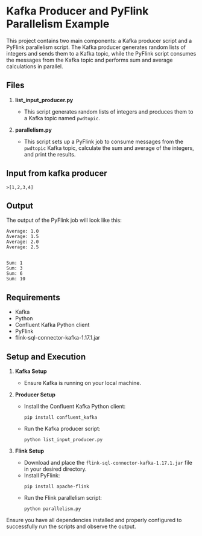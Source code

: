# Kafka Producer and PyFlink Parallelism Example

This project contains two main components: a Kafka producer script and a PyFlink parallelism script. The Kafka producer generates random lists of integers and sends them to a Kafka topic, while the PyFlink script consumes the messages from the Kafka topic and performs sum and average calculations in parallel.

## Files

1. **list_input_producer.py**
   - This script generates random lists of integers and produces them to a Kafka topic named `pwdtopic`.

2. **parallelism.py**
   - This script sets up a PyFlink job to consume messages from the `pwdtopic` Kafka topic, calculate the sum and average of the integers, and print the results.
## Input from kafka producer
```
>[1,2,3,4]
```
## Output

The output of the PyFlink job will look like this:
```
Average: 1.0
Average: 1.5
Average: 2.0
Average: 2.5


Sum: 1
Sum: 3
Sum: 6
Sum: 10
```

## Requirements

- Kafka
- Python
- Confluent Kafka Python client
- PyFlink
- flink-sql-connector-kafka-1.17.1.jar

## Setup and Execution

1. **Kafka Setup**
   - Ensure Kafka is running on your local machine.

2. **Producer Setup**
   - Install the Confluent Kafka Python client:
     ```
     pip install confluent_kafka
     ```
   - Run the Kafka producer script:
     ```
     python list_input_producer.py
     ```

3. **Flink Setup**
   - Download and place the `flink-sql-connector-kafka-1.17.1.jar` file in your desired directory.
   - Install PyFlink:
     ```
     pip install apache-flink
     ```
   - Run the Flink parallelism script:
     ```
     python parallelism.py
     ```

Ensure you have all dependencies installed and properly configured to successfully run the scripts and observe the output.
